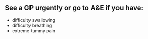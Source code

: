 ## See a GP urgently or go to A&E if you have:

- difficulty swallowing
- difficulty breathing
- extreme tummy pain
